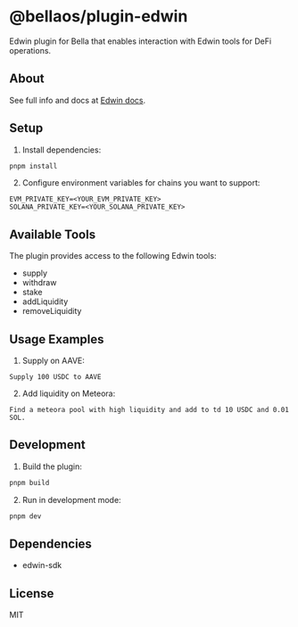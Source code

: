 # @bellaos/plugin-edwin

Edwin plugin for Bella that enables interaction with Edwin tools for DeFi operations.

## About

See full info and docs at [Edwin docs](https://docs.edwin.finance).
## Setup

1. Install dependencies:

```bash
pnpm install
```

2. Configure environment variables for chains you want to support:

```env
EVM_PRIVATE_KEY=<YOUR_EVM_PRIVATE_KEY>
SOLANA_PRIVATE_KEY=<YOUR_SOLANA_PRIVATE_KEY>
```

## Available Tools

The plugin provides access to the following Edwin tools:

-   supply
-   withdraw
-   stake
-   addLiquidity
-   removeLiquidity

## Usage Examples

1. Supply on AAVE:

```
Supply 100 USDC to AAVE
```

2. Add liquidity on Meteora:

```
Find a meteora pool with high liquidity and add to td 10 USDC and 0.01 SOL.
```

## Development

1. Build the plugin:

```bash
pnpm build
```

2. Run in development mode:

```bash
pnpm dev
```

## Dependencies

-   edwin-sdk

## License

MIT
